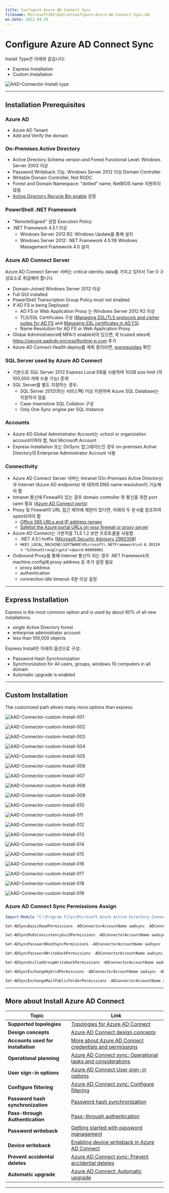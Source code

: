 ```yaml
---
title: Configure Azure AD Connect Sync
filename: Microsoft365\Hybrid\Configure-Azure-AD-Connect-Sync.md
ms.date: 2012.04.29
---
```


# Configure Azure AD Connect Sync

Install Type은 아래와 같습니다:

- Express Installation
- Custom Installation

![AAD-Connector-Install-type](https://github.com/kj-park/Tech/blob/main/Microsoft365/media/AAD-Connector-Install-type.png?raw=true)

---

## Installation Prerequisites

### Azure AD

- Azure AD Tenant
- Add and Verify the domain

### On-Premises Active Directory

- Active Directory Schema version and Forest Functional Level: Windows Server 2003 이상
- Password Writeback 기능: Windows Server 2012 이상 Domain Controller
- Writable Domain Controller, Not RODC
- Forest and Domain Namespace: "dotted" name, NetBIOS name 지원하지 않음
- [Active Directory Recycle Bin enable](https://docs.microsoft.com/en-us/azure/active-directory/hybrid/how-to-connect-sync-recycle-bin) 권장

### PowerShell .NET Framework

- "RemoteSigned" 권장 Execution Policy
- .NET Framework 4.5.1 이상
    - Windows Server 2012 R2: Windows Update를 통해 설치
    - Windows Server 2012: .NET Framework 4.5.1와 Windows Management Framework 4.0 설치

### Azure AD Connect Server

Azure AD Connect Server 서버는 critical identity data를 가지고 있어서 Tier 0 구성요소로 취급해야 합니다.

- Domain-Joined Windows Server 2012 이상
- Full GUI installed
- PowerShell Transcription Group Policy must not enabled
- If AD FS is being Deployed:
    - AD FS or Web Application Proxy 는 Windows Server 2012 R2 이상
    - TLS/SSL Certificates 구성 ([Managing SSL/TLS protocols and cipher suites for AD FS](https://docs.microsoft.com/en-us/windows-server/identity/ad-fs/operations/manage-ssl-protocols-in-ad-fs) and [Managing SSL certificates in AD FS](https://docs.microsoft.com/en-us/windows-server/identity/ad-fs/operations/manage-ssl-certificates-ad-fs-wap))
    - Name Resolution for AD FS or Web Application Proxy
- Global Administrators에 MFA가 enable되어 있으면, IE trusted sites에 https://secure.aadcdn.microsoftonline-p.com 추가
- Azure AD Connect Health deploy를 계획 중이라면, [prerequisites](https://docs.microsoft.com/en-us/azure/active-directory/hybrid/how-to-connect-health-agent-install) 확인

### SQL Server used by Azure AD Connect

- 기본으로 SQL Server 2012 Express Local DB를 사용하며 10GB size limit (약 100,000 개체 수용 가능) 존재
- SQL Server를 별도 지정하는 경우:
    - SQL Server 2012(최신 서비스팩) 이상 지원하며 Azure SQL Database는 지원하지 않음
    - Case-Insensitive SQL Collation 구성
    - Only One Sync engine per SQL Instance

### Accounts

- Azure AD Global Administrator Account는 school or organization account이여야 함, Not Microsoft Account
- Express Installation 또는 DirSync 업그레이드인 경우 on-premises Active Directory의 Enterprise Administrator Account 사용

### Connectivity

- Azure AD Connect Server 서버는 Intranet (On-Premises Active Directory) 과 Internet (Azure AD endpoints) 에 대하여 DNS name resolution이 가능해야 함
- Intranet 통신에 Firewall이 있는 경우 domain controller 와 통신을 위한 port open 필요 ([Azure AD Connect ports](https://docs.microsoft.com/en-us/azure/active-directory/hybrid/reference-connect-ports))
- Proxy 및 Firewall이 URL 접근 제어에 제한이 있다면, 아래의 두 문서를 참조하여 open되어야 함
    - [ Office 365 URLs and IP address ranges](https://support.office.com/article/Office-365-URLs-and-IP-address-ranges-8548a211-3fe7-47cb-abb1-355ea5aa88a2)
    - [ Safelist the Azure portal URLs on your firewall or proxy server](https://docs.microsoft.com/en-us/azure/azure-portal/azure-portal-safelist-urls?tabs=public-cloud)
- Azure AD Connect는 기본적을 TLS 1.2 보안 프로토콜을 사용함
    - .NET 4.5.1 hotfix ([Microsoft Security Advisory 2960358](https://docs.microsoft.com/en-us/security-updates/SecurityAdvisories/2015/2960358))
    - `HKEY_LOCAL_MACHINE\SOFTWARE\Microsoft\.NETFramework\v4.0.30319` > `"SchUseStrongCrypto"=dword:00000001`
- Outbound Proxy를 통해 Internet 통신이 되는 경우 .NET Framework의 machine.config에 proxy address 등 추가 설정 필요
    - proxy address
    - authentication
    - connection idle timeout: 6분 이상 설정

---

## Express Installation

Express is the most common option and is used by about 90% of all new installations.

- single Active Directory forest
- enterprise administrator account
- less than 100,000 objects

Express Install은 아래의 옵션으로 구성:

- Password Hash Synchronization
- Synchronization for All users, groups, windows 10 computers in all domain
- Automatic upgrade is enabled

---

## Custom Installation

The customized path allows many more options than express.

![AAD-Connector-custom-Install-001](https://github.com/kj-park/Tech/blob/main/Microsoft365/media/AAD-Connector-custom-Install-001.png?raw=true)

![AAD-Connector-custom-Install-002](https://github.com/kj-park/Tech/blob/main/Microsoft365/media/AAD-Connector-custom-Install-002.png?raw=true)

![AAD-Connector-custom-Install-003](https://github.com/kj-park/Tech/blob/main/Microsoft365/media/AAD-Connector-custom-Install-003.png?raw=true)

![AAD-Connector-custom-Install-004](https://github.com/kj-park/Tech/blob/main/Microsoft365/media/AAD-Connector-custom-Install-004.png?raw=true)

![AAD-Connector-custom-Install-005](https://github.com/kj-park/Tech/blob/main/Microsoft365/media/AAD-Connector-custom-Install-005.png?raw=true)

![AAD-Connector-custom-Install-006](https://github.com/kj-park/Tech/blob/main/Microsoft365/media/AAD-Connector-custom-Install-006.png?raw=true)

![AAD-Connector-custom-Install-007](https://github.com/kj-park/Tech/blob/main/Microsoft365/media/AAD-Connector-custom-Install-007.png?raw=true)

![AAD-Connector-custom-Install-008](https://github.com/kj-park/Tech/blob/main/Microsoft365/media/AAD-Connector-custom-Install-008.png?raw=true)

![AAD-Connector-custom-Install-009](https://github.com/kj-park/Tech/blob/main/Microsoft365/media/AAD-Connector-custom-Install-009.png?raw=true)

![AAD-Connector-custom-Install-010](https://github.com/kj-park/Tech/blob/main/Microsoft365/media/AAD-Connector-custom-Install-010.png?raw=true)

![AAD-Connector-custom-Install-011](https://github.com/kj-park/Tech/blob/main/Microsoft365/media/AAD-Connector-custom-Install-011.png?raw=true)

![AAD-Connector-custom-Install-012](https://github.com/kj-park/Tech/blob/main/Microsoft365/media/AAD-Connector-custom-Install-012.png?raw=true)

![AAD-Connector-custom-Install-013](https://github.com/kj-park/Tech/blob/main/Microsoft365/media/AAD-Connector-custom-Install-013.png?raw=true)

![AAD-Connector-custom-Install-014](https://github.com/kj-park/Tech/blob/main/Microsoft365/media/AAD-Connector-custom-Install-014.png?raw=true)

![AAD-Connector-custom-Install-015](https://github.com/kj-park/Tech/blob/main/Microsoft365/media/AAD-Connector-custom-Install-015.png?raw=true)

![AAD-Connector-custom-Install-016](https://github.com/kj-park/Tech/blob/main/Microsoft365/media/AAD-Connector-custom-Install-016.png?raw=true)

![AAD-Connector-custom-Install-017](https://github.com/kj-park/Tech/blob/main/Microsoft365/media/AAD-Connector-custom-Install-017.png?raw=true)

![AAD-Connector-custom-Install-018](https://github.com/kj-park/Tech/blob/main/Microsoft365/media/AAD-Connector-custom-Install-018.png?raw=true)

![AAD-Connector-custom-Install-019](https://github.com/kj-park/Tech/blob/main/Microsoft365/media/AAD-Connector-custom-Install-019.png?raw=true)

### Azure AD Connect Sync Permissions Assign

```powershell
Import-Module "C:\Program Files\Microsoft Azure Active Directory Connect\AdSyncConfig\AdSyncConfig.psm1"

Set-ADSyncBasicReadPermissions -ADConnectorAccountName aadsync -ADConnectorAccountDomain exopoc.ml

Set-ADSyncMsDsConsistencyGuidPermissions -ADConnectorAccountName aadsync -ADConnectorAccountDomain exopoc.ml

Set-ADSyncPasswordHashSyncPermissions -ADConnectorAccountName aadsync -ADConnectorAccountDomain exopoc.ml

Set-ADSyncPasswordWritebackPermissions -ADConnectorAccountName aadsync -ADConnectorAccountDomain exopoc.ml

Set-ADSyncUnifiedGroupWritebackPermissions -ADConnectorAccountName aadsync -ADConnectorAccountDomain exopoc.ml

Set-ADSyncExchangeHybridPermissions -ADConnectorAccountName aadsync -ADConnectorAccountDomain exopoc.ml

Set-ADSyncExchangeMailPublicFolderPermissions -ADConnectorAccountName aadsync -ADConnectorAccountDomain exopoc.ml
```

---

## More about Install Azure AD Connect

| Topic                              | Link                                                                                                                                                                       |
|------------------------------------|----------------------------------------------------------------------------------------------------------------------------------------------------------------------------|
| **Supported topologies**           | [Topologies for Azure AD Connect](https://docs.microsoft.com/en-us/azure/active-directory/hybrid/plan-connect-topologies)                                                  |
| **Design concepts**                | [Azure AD Connect design concepts](https://docs.microsoft.com/en-us/azure/active-directory/hybrid/plan-connect-design-concepts)                                            |
| **Accounts used for installation** | [More about Azure AD Connect credentials and permissions](https://docs.microsoft.com/en-us/azure/active-directory/hybrid/reference-connect-accounts-permissions)           |
| **Operational planning**           | [Azure AD Connect sync: Operational tasks and considerations](https://docs.microsoft.com/en-us/azure/active-directory/hybrid/how-to-connect-sync-staging-server)           |
| **User sign-in options**           | [Azure AD Connect User sign-in options](https://docs.microsoft.com/en-us/azure/active-directory/hybrid/plan-connect-user-signin)                                           |
| **Configure filtering**            | [Azure AD Connect sync: Configure filtering](https://docs.microsoft.com/en-us/azure/active-directory/hybrid/how-to-connect-sync-configure-filtering)                       |
| **Password hash synchronization**  | [Password hash synchronization](https://docs.microsoft.com/en-us/azure/active-directory/hybrid/how-to-connect-password-hash-synchronization)                               |
| **Pass-through Authentication**    | [Pass-through authentication](https://docs.microsoft.com/en-us/azure/active-directory/hybrid/how-to-connect-pta)                                                           |
| **Password writeback**             | [Getting started with password management](https://docs.microsoft.com/en-us/azure/active-directory/authentication/tutorial-enable-sspr)                                    |
| **Device writeback**               | [Enabling device writeback in Azure AD Connect](https://docs.microsoft.com/en-us/azure/active-directory/hybrid/how-to-connect-device-writeback)                            |
| **Prevent accidental deletes**     | [Azure AD Connect sync: Prevent accidental deletes](https://docs.microsoft.com/en-us/azure/active-directory/hybrid/how-to-connect-sync-feature-prevent-accidental-deletes) |
| **Automatic upgrade**              | [Azure AD Connect: Automatic upgrade](https://docs.microsoft.com/en-us/azure/active-directory/hybrid/how-to-connect-install-automatic-upgrade)                             |

---
